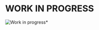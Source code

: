 # WORK IN PROGRESS

![Work in progress](https://media1.tenor.com/images/927c1f0e5872536f065ee52af85bb5cb/tenor.gif)*

